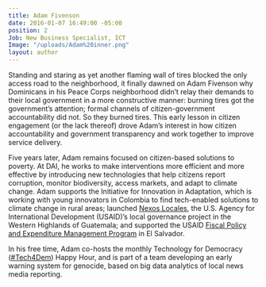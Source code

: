 ```yaml
---
title: Adam Fivenson
date: 2016-01-07 16:49:00 -05:00
position: 2
Job: New Business Specialist, ICT
Image: "/uploads/Adam%20inner.png"
layout: author
---
```


Standing and staring as yet another flaming wall of tires blocked the only access road to the neighborhood, it finally dawned on Adam Fivenson why Dominicans in his Peace Corps neighborhood didn’t relay their demands to their local government in a more constructive manner: burning tires got the government’s attention; formal channels of citizen-government accountability did not. So they burned tires. This early lesson in citizen engagement (or the lack thereof) drove Adam’s interest in how citizen accountability and government transparency and work together to improve service delivery.
<!--more-->
Five years later, Adam remains focused on citizen-based solutions to poverty. At DAI, he works to make interventions more efficient and more effective by introducing new technologies that help citizens report corruption, monitor biodiversity, access markets, and adapt to climate change. Adam supports the Initiative for Innovation in Adaptation, which is working with young innovators in Colombia to find tech-enabled solutions to climate change in rural areas; launched [Nexos Locales](http://dai.com/our-work/projects/guatemala—nexos-locales), the U.S. Agency for International Development (USAID)’s local governance project in the Western Highlands of Guatemala; and supported the USAID [Fiscal Policy and Expenditure Management Program](http://dai.com/our-work/projects/el-salvador—fiscal-policy-and-expenditure-management-program-fpemp) in El Salvador.

In his free time, Adam co-hosts the monthly Technology for Democracy ([#Tech4Dem](http://eepurl.com/blF5Lf)) Happy Hour, and is part of a team developing an early warning system for genocide, based on big data analytics of local news media reporting.